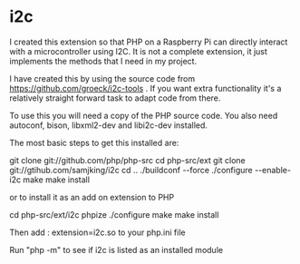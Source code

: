 # i2c
I created this extension so that PHP on a Raspberry Pi can directly interact with a microcontroller using I2C.  It is not a complete extension, it just implements the methods that I need in my project.  

I have created this by using the source code from https://github.com/groeck/i2c-tools .  If you want extra functionality it's a relatively straight forward task to adapt code from there.

To use this you will need a copy of the PHP source code.  You also need autoconf, bison, libxml2-dev and libi2c-dev installed.

The most basic steps to get this installed are:

git clone git://github.com/php/php-src
cd php-src/ext
git clone git://gtihub.com/samjking/i2c
cd ..
./buildconf --force
./configure --enable-i2c
make
make install

or to install it as an add on extension to PHP

cd php-src/ext/i2c
phpize
./configure
make
make install

Then add : extension=i2c.so to your php.ini file

Run "php -m" to see if i2c is listed as an installed module
